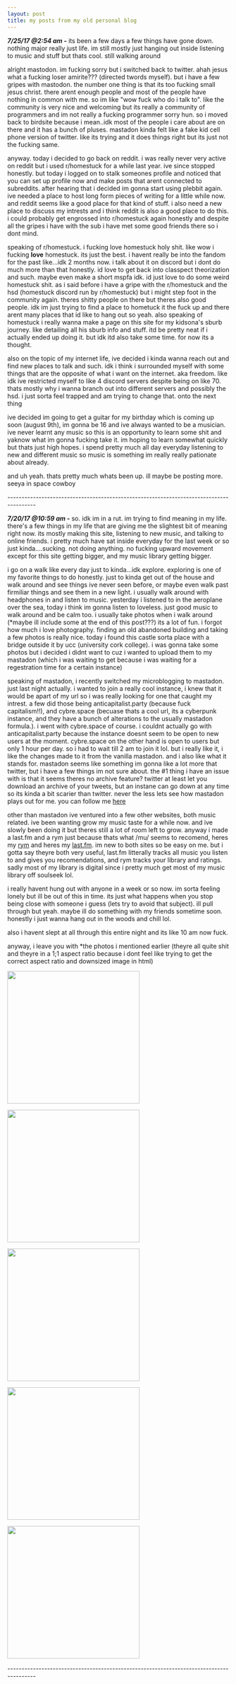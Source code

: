 ```yaml
---
layout: post
title: my posts from my old personal blog
---
```


<p><strong><em>7/25/17 @2:54 am -</em></strong> its been a few days a few things have gone down. nothing major really just life. im still mostly just hanging out inside listening to music and stuff but thats cool. still walking around

<p>alright mastodon. im fucking sorry but i switched back to twitter. ahah jesus what a fucking loser amirite??? (directed twords myself). but i have a few gripes with mastodon. the number one thing is that its too fucking small jesus christ. there arent enough people and most of the people have nothing in common with me. so im like "wow fuck who do i talk to". like the community is very nice and welcoming but its really a community of programmers and im not really a fucking programmer sorry hun. so i moved back to birdsite because i mean..idk most of the people i care about are on there and it has a bunch of pluses. mastadon kinda felt like a fake kid cell phone version of twitter. like its trying and it does things right but its just not the fucking same.

<p>anyway. today i decided to go back on reddit. i was really never very active on reddit but i used r/homestuck for a while last year. ive since stopped honestly. but today i logged on to stalk someones profile and noticed that you can set up profile now and make posts that arent connected to subreddits. after hearing that i decided im gonna start using plebbit again. ive needed a place to host long form pieces of writing for a little while now. and reddit seems like a good place for that kind of stuff. i also need a new place to discuss my intrests and i think reddit is also a good place to do this. i could probably get engrossed into r/homestuck again honestly and despite all the gripes i have with the sub i have met some good friends there so i dont mind.

<p> speaking of r/homestuck. i fucking love homestuck holy shit. like wow i fucking <strong>love</strong> homestuck. its just the best. i havent really be into the fandom for the past like...idk 2 months now. i talk about it on discord but i dont do much more than that honestly. id love to get back into classpect theorization and such. maybe even make a short mspfa idk. id just love to do some weird homestuck shit. as i said before i have a gripe with the r/homestuck and the hsd (homestuck discord run by r/homestuck) but i might step foot in the community again. theres shitty people on there but theres also good people. idk im just trying to find a place to hometuck it the fuck up and there arent many places that id like to hang out so yeah. also speaking of homestuck i really wanna make a page on this site for my kidsona's sburb journey. like detailing all his sburb info and stuff. itd be pretty neat if i actually ended up doing it. but idk itd also take some time. for now its a thought.

<p>also on the topic of my internet life, ive decided i kinda wanna reach out and find new places to talk and such. idk i think i surrounded myself with some things that are the opposite of what i want on the internet. aka freedom. like idk ive restricted myself to like 4 discord servers despite being on like 70. thats mostly why i wanna branch out into different servers and possibly the hsd. i just sorta feel trapped and am trying to change that. onto the next thing

<p>ive decided im going to get a guitar for my birthday which is coming up soon (august 9th), im gonna be 16 and ive always wanted to be a musician. ive never learnt any music so this is an opportunity to learn some shit and yaknow what im gonna fucking take it. im hoping to learn somewhat quickly but thats just high hopes. i spend pretty much all day everyday listening to new and different music so music is something im really really pationate about already. 

<p> and uh yeah. thats pretty much whats been up. ill maybe be posting more. seeya in space cowboy
<p>----------------------------------------------------------------------------------------</p>    
<p><strong><em>7/20/17 @10:59 am -</em></strong> so. idk im in a rut. im trying to find meaning in my life. there's a few things in my life that are giving me the slightest bit of meaning right now. its mostly making this site, listening to new music, and talking to online friends. i pretty much have sat inside everyday for the last week or so just kinda....sucking. not doing anything. no fucking upward movement except for this site getting bigger, and my music library getting bigger. 

<p>i go on a walk like every day just to kinda...idk explore. exploring is one of my favorite things to do honestly. just to kinda get out of the house and walk around and see things ive never seen before, or maybe even walk past firmiliar things and see them in a new light. i usually walk around with headphones in and listen to music. yesterday i listened to in the aeroplane over the sea, today i think im gonna listen to loveless. just good music to walk around and be calm too. i usually take photos when i walk around (*maybe ill include some at the end of this post???) its a lot of fun. i forgot how much i love photography. finding an old abandoned building and taking a few photos is really nice. today i found this castle sorta place with a bridge outside it by ucc (university cork college). i was gonna take some photos but i decided i didnt want to cuz i wanted to upload them to my mastadon (which i was waiting to get because i was waiting for a regestration time for a certain instance)

<p>speaking of mastadon, i recently switched my microblogging to mastadon. just last night actually. i wanted to join a really cool instance, i knew that it would be apart of my url so i was really looking for one that caught my intrest. a few did those being anticapitalist.party (because fuck capitalism!!), and cybre.space (becuase thats a cool url, its a cyberpunk instance, and they have a bunch of alterations to the usually mastadon formula.). i went with cybre.space of course. i couldnt actually go with anticapitalist.party because the instance doesnt seem to be open to new users at the moment. cybre.space on the other hand is open to users but only 1 hour per day. so i had to wait till 2 am to join it lol. but i really like it, i like the changes made to it from the vanilla mastadon. and i also like what it stands for. mastadon seems like something im gonna like a lot more that twitter, but i have a few things im not sure about. the #1 thing i have an issue with is that it seems theres no archive feature? twitter at least let you download an archive of your tweets, but an instane can go down at any time so its kinda a bit scarier than twitter. never the less lets see how mastadon plays out for me. you can follow me <a href="https://cybre.space/@watahbufala"> here </a>

<p>other than mastadon ive ventured into a few other websites, both music related. ive been wanting grow my music taste for a while now. and ive slowly been doing it but theres still a lot of room left to grow. anyway i made a last.fm and a rym just because thats what /mu/ seems to recomend, heres my <a href="https://rateyourmusic.com/~watahbufala">rym</a> and heres my <a href="https://www.last.fm/user/watahbufala">last.fm</a>. im new to both sites so be easy on me. but i gotta say theyre both very useful, last.fm litterally tracks all music you listen to and gives you recomendations, and rym tracks your library and ratings. sadly most of my library is digital since i pretty much get most of my music library off soulseek lol. 

<p>i really havent hung out with anyone in a week or so now. im sorta feeling lonely but ill be out of this in time. its just what happens when you stop being close with someone i guess (lets try to avoid that subject). ill pull through but yeah. maybe ill do something with my friends sometime soon. honestly i just wanna hang out in the woods and chill lol. 

<p>also i havent slept at all through this entire night and its like 10 am now fuck.

<p>anyway, i leave you with *the photos i mentioned earlier (theyre all quite shit and theyre in a 1;1 aspect ratio because i dont feel like trying to get the correct aspect ratio and downsized image in html)
</p>
<img src="http://i.imgur.com/6TsprUJ.jpg" style width= 300; height= 300;>
<p><img src="http://i.imgur.com/ZppyxM1.jpg" style width= 300; height= 300;>
<p><img src="http://i.imgur.com/rlNaoWp.jpg" style width= 300; height= 300;>
<p><img src="http://i.imgur.com/N2g6yyv.jpg" style width= 300; height= 300;>
<p><img src="http://i.imgur.com/feo69rK.jpg" style width= 300; height= 300;>
<p>----------------------------------------------------------------------------------------</p>